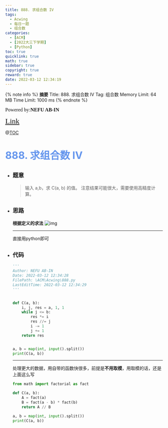 ```yaml
---
title: 888. 求组合数 IV
tags:
  - Acwing
  - 每日一题
  - 组合数
categories:
  - [ACM]
  - [2022大三下学期]
  - [Python]
toc: true
quicklink: true
math: true
sidebar: true
copyright: true
reward: true
date: 2022-03-12 12:34:19
---
```



{% note info %}
**摘要**
Title: 888. 求组合数 IV
Tag: 组合数
Memory Limit: 64 MB
Time Limit: 1000 ms
{% endnote %}
<!-- more -->

<font size=3 face=楷体>Powered by:**NEFU AB-IN**</font>

<font color=#FFA500 size=5 face=楷体>[Link](https://www.acwing.com/problem/content/description/890/)</font>

@[TOC](文章目录)

# <font color=#6495ED size=6>888. 求组合数 IV</font>

* ## <font size=4 face=粗体>题意</font>

  >输入 a,b，求 C(a, b) 的值。
  >注意结果可能很大，需要使用高精度计算。

* ## <font size=4 face=粗体>思路</font>

  **根据定义的求法**
  ![img](https://cdn.acwing.com/media/article/image/2021/10/16/5432_ad91174f2e-%E7%BB%84%E5%90%88%E6%95%B0%E5%AE%9A%E4%B9%89.PNG)
  ****
  直接用python即可

* ## <font size=4 face=粗体>代码</font>

  ```python
  '''
  Author: NEFU AB-IN
  Date: 2022-03-12 12:34:28
  FilePath: \ACM\Acwing\888.py
  LastEditTime: 2022-03-12 12:34:29
  '''


  def C(a, b):
      i, j, res = a, 1, 1
      while j <= b:
          res *= i
          res //= j
          i -= 1
          j += 1
      return res


  a, b = map(int, input().split())
  print(C(a, b))
  ```

  ****

  处理更大的数据，用自带的函数快很多，前提是**不用取模**，用取模的话，还是上面这么写
  ```python
  from math import factorial as fact

  def C(a, b):
      A = fact(a)
      B = fact(a - b) * fact(b)
      return A // B

  a, b = map(int, input().split())
  print(C(a, b))
  ```